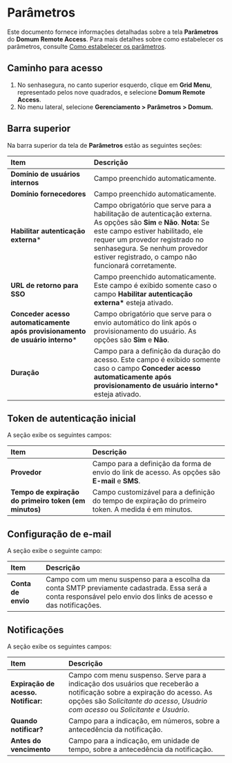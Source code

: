 # Parâmetros

Este documento fornece informações detalhadas sobre a tela **Parâmetros** do **Domum Remote Access**. Para mais detalhes sobre como estabelecer os parâmetros, consulte [Como estabelecer os parâmetros](https://docs.senhasegura.io/v3-33/docs/pt/domum-how-to-set-the-parameters).

## Caminho para acesso

1. No senhasegura, no canto superior esquerdo, clique em **Grid Menu**, representado pelos nove quadrados, e selecione **Domum Remote Access**.  
2. No menu lateral, selecione **Gerenciamento > Parâmetros > Domum.**

## Barra superior

Na barra superior da tela de **Parâmetros** estão as seguintes seções:

| Item | Descrição |
| :---- | :---- |
| **Domínio de usuários internos** | Campo preenchido automaticamente. |
| **Domínio fornecedores** | Campo preenchido automaticamente. |
| **Habilitar autenticação externa**\* | Campo obrigatório que serve para a habilitação de autenticação externa. As opções são **Sim** e **Não**. **Nota:** Se este campo estiver habilitado, ele requer um provedor registrado no senhasegura. Se nenhum provedor estiver registrado, o campo não funcionará corretamente. |
| **URL de retorno para SSO** | Campo preenchido automaticamente. Este campo é exibido somente caso o campo **Habilitar autenticação externa\*** esteja ativado. |
| **Conceder acesso automaticamente após provisionamento de usuário interno**\* | Campo obrigatório que serve para o envio automático do link após o provisionamento do usuário. As opções são **Sim** e **Não**. |
| **Duração** | Campo para a definição da duração do acesso. Este campo é exibido somente caso o campo **Conceder acesso automaticamente após provisionamento de usuário interno\*** esteja ativado. |

## Token de autenticação inicial

A seção exibe os seguintes campos:

| Item | Descrição |
| :---- | :---- |
| **Provedor** | Campo para a definição da forma de envio do link de acesso. As opções são **E-mail** e **SMS**. |
| **Tempo de expiração do primeiro token (em minutos)** | Campo customizável para a definição do tempo de expiração do primeiro token. A medida é em minutos. |

## Configuração de e-mail

A seção exibe o seguinte campo:

| Item | Descrição |
| :---- | :---- |
| **Conta de envio** | Campo com um menu suspenso para a escolha da conta SMTP previamente cadastrada. Essa será a conta responsável pelo envio dos links de acesso e das notificações. |

## Notificações

A seção exibe os seguintes campos:

| Item | Descrição |
| :---- | :---- |
| **Expiração de acesso. Notificar:** | Campo com menu suspenso. Serve para a indicação dos usuários que receberão a notificação sobre a expiração do acesso. As opções são *Solicitante do acesso*, *Usuário com acesso* ou *Solicitante e Usuário*. |
| **Quando notificar?** | Campo para a indicação, em números, sobre a antecedência da notificação. |
| **Antes do vencimento** | Campo para a indicação, em unidade de tempo, sobre a antecedência da notificação. |